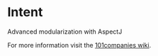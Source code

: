 # Intent
Advanced modularization with AspectJ

For more information visit the [101companies wiki](http://www.101companies.org).
